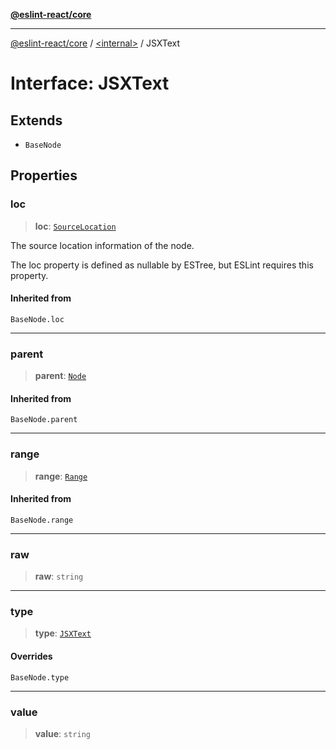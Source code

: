 [**@eslint-react/core**](../../README.md)

***

[@eslint-react/core](../../README.md) / [\<internal\>](../README.md) / JSXText

# Interface: JSXText

## Extends

- `BaseNode`

## Properties

### loc

> **loc**: [`SourceLocation`](SourceLocation.md)

The source location information of the node.

The loc property is defined as nullable by ESTree, but ESLint requires this property.

#### Inherited from

`BaseNode.loc`

***

### parent

> **parent**: [`Node`](../type-aliases/Node.md)

#### Inherited from

`BaseNode.parent`

***

### range

> **range**: [`Range`](../type-aliases/Range.md)

#### Inherited from

`BaseNode.range`

***

### raw

> **raw**: `string`

***

### type

> **type**: [`JSXText`](../README.md#jsxtext)

#### Overrides

`BaseNode.type`

***

### value

> **value**: `string`
